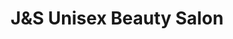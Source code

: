 ---
title: "J&S Unisex Beauty Salon"
url: /peekskill/jands-unisex-beauty-salon/
shop: hairdresser
---